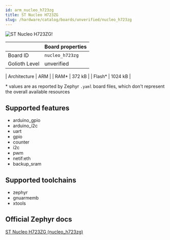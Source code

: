 ```yaml
---
id: arm_nucleo_h723zg
title: ST Nucleo H723ZG
slug: /hardware/catalog/boards/unverified/nucleo_h723zg
---
```


[//]: # (This is an auto-generated file, do not edit! Changes to it will be lost upon re-generation)

![ST Nucleo H723ZG!](/img/boards/arm/nucleo_h723zg.jpg "ST Nucleo H723ZG")

|                | Board properties     |
| -------------  | -------------------- |
| Board ID       | `nucleo_h723zg` |
| Golioth Level  | unverified       |

| Architecture   | ARM |
| RAM*           | 372 kB |
| Flash*         | 1024 kB |

\* values are as reported by Zephyr `.yaml` board files, which don't represent the overall available resources



## Supported features

* arduino_gpio
* arduino_i2c
* uart
* gpio
* counter
* i2c
* pwm
* netif:eth
* backup_sram

## Supported toolchains

* zephyr
* gnuarmemb
* xtools

## Official Zephyr docs

[ST Nucleo H723ZG (nucleo_h723zg)](https://docs.zephyrproject.org/latest/boards/arm/nucleo_h723zg/doc/index.html)
